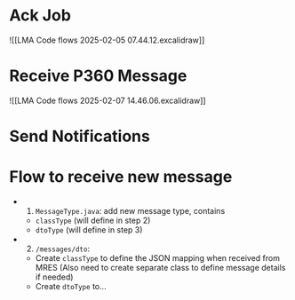 # Ack Job
![[LMA Code flows 2025-02-05 07.44.12.excalidraw]]
# Receive P360 Message
![[LMA Code flows 2025-02-07 14.46.06.excalidraw]]
# Send Notifications

# Flow to receive new message
- 1. `MessageType.java`: add new message type, contains
	- `classType` (will define in step 2)
	- `dtoType` (will define in step 3)
- 2. `/messages/dto`:
	- Create `classType` to define the JSON mapping when received from MRES (Also need to create separate class to define message details if needed)
	- Create `dtoType` to...